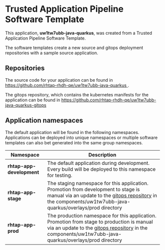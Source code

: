 # Trusted Application Pipeline Software Template

This application, **uw1tw7ubb-java-quarkus**, was created from a Trusted Application Pipeline Software Template.

The software templates create a new source and gitops deployment repositories with a sample source application. 

## Repositories

The source code for your application can be found in [https://github.com/rhtap-rhdh-qe/uw1tw7ubb-java-quarkus ](https://github.com/rhtap-rhdh-qe/uw1tw7ubb-java-quarkus ).
 
The gitops repository, which contains the kubernetes manifests for the application can be found in 
[https://github.com/rhtap-rhdh-qe/uw1tw7ubb-java-quarkus-gitops ](https://github.com/rhtap-rhdh-qe/uw1tw7ubb-java-quarkus-gitops ) 

## Application namespaces 

The default application will be found in the following namespaces. Applications can be deployed into unique namespaces or multiple software templates can also bet generated into the same group namespaces.  

|  Namespace   |  Description   |  
| -------- | -------- |   
| **rhtap-app-development** | The default application during development. Every build will be deployed to this namespace for testing. | 
| **rhtap-app-stage** | The staging namespace for this application. Promotion from development to stage is manual via an update to the [gitops repository](https://github.com/rhtap-rhdh-qe/uw1tw7ubb-java-quarkus-gitops ) in the components/uw1tw7ubb-java-quarkus/overlays/prod directory |  
| **rhtap-app-prod** | The production namespace for this application. Promotion from stage to production is manual via an update to the [gitops repository](https://github.com/rhtap-rhdh-qe/uw1tw7ubb-java-quarkus-gitops ) in the components/uw1tw7ubb-java-quarkus/overlays/prod directory | 